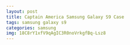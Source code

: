 ```yaml
---
layout: post
title: Captain America Samsung Galaxy S9 Case
tags: samsung galaxy s9
categories: samsung
img: 18C8rY1xfV9qAgIC3R0noVrkgfBq-Lsz8
---
```

